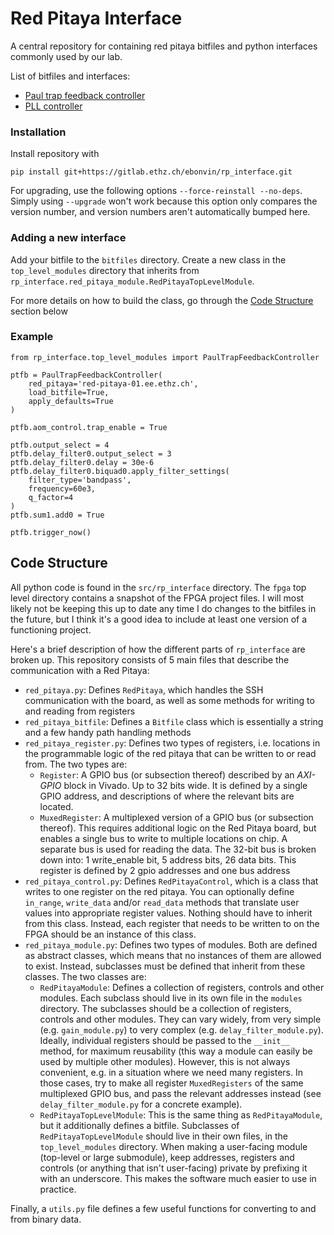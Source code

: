 # Red Pitaya Interface 

A central repository for containing red pitaya bitfiles and python interfaces commonly used by our lab.

List of bitfiles and interfaces:
- [Paul trap feedback controller](src/rp_interface/bitfiles/paul_trap_feedback_controller.md)
- [PLL controller](src/rp_interface/bitfiles/pll_controller.md)

### Installation
Install repository with
```shell
pip install git+https://gitlab.ethz.ch/ebonvin/rp_interface.git
```

For upgrading, use the following options `--force-reinstall --no-deps`. Simply using `--upgrade` won't work because this option only compares the version number, and version numbers aren't automatically bumped here.

### Adding a new interface
Add your bitfile to the `bitfiles` directory. Create a new class in the `top_level_modules` directory that inherits from `rp_interface.red_pitaya_module.RedPitayaTopLevelModule`.

For more details on how to build the class, go through the [Code Structure](#code-structure) section below

### Example

```python3
from rp_interface.top_level_modules import PaulTrapFeedbackController

ptfb = PaulTrapFeedbackController(
    red_pitaya='red-pitaya-01.ee.ethz.ch',
    load_bitfile=True,
    apply_defaults=True
)

ptfb.aom_control.trap_enable = True

ptfb.output_select = 4
ptfb.delay_filter0.output_select = 3
ptfb.delay_filter0.delay = 30e-6
ptfb.delay_filter0.biquad0.apply_filter_settings(
    filter_type='bandpass',
    frequency=60e3,
    q_factor=4
)
ptfb.sum1.add0 = True

ptfb.trigger_now()
```

## Code Structure

All python code is found in the `src/rp_interface` directory. The `fpga` top level directory contains a snapshot of the FPGA project files. I will most likely not be keeping this up to date any time I do changes to the bitfiles in the future, but I think it's a good idea to include at least one version of a functioning project. 

Here's a brief description of how the different parts of `rp_interface` are broken up. This repository consists of 5 main files that describe the communication with a Red Pitaya:

- `red_pitaya.py`: Defines `RedPitaya`, which handles the SSH communication with the board, as well as some methods for writing to and reading from registers
- `red_pitaya_bitfile`: Defines a `Bitfile` class which is essentially a string and a few handy path handling methods
- `red_pitaya_register.py`: Defines two types of registers, i.e. locations in the programmable logic of the red pitaya that can be written to or read from. The two types are:
  - `Register`: A GPIO bus (or subsection thereof) described by an _AXI-GPIO_ block in Vivado. Up to 32 bits wide. It is defined by a single GPIO address, and descriptions of where the relevant bits are located.
  - `MuxedRegister`: A multiplexed version of a GPIO bus (or subsection thereof). This requires additional logic on the Red Pitaya board, but enables a single bus to write to multiple locations on chip. A separate bus is used for reading the data. The 32-bit bus is broken down into: 1 write_enable bit, 5 address bits, 26 data bits. This register is defined by 2 gpio addresses and one bus address
- `red_pitaya_control.py`: Defines `RedPitayaControl`, which is a class that writes to one register on the red pitaya. You can optionally define `in_range`, `write_data` and/or `read_data` methods that translate user values into appropriate register values. Nothing should have to inherit from this class. Instead, each register that needs to be written to on the FPGA should be an instance of this class.
- `red_pitaya_module.py`: Defines two types of modules. Both are defined as abstract classes, which means that no instances of them are allowed to exist. Instead, subclasses must be defined that inherit from these classes. The two classes are:
  - `RedPitayaModule`: Defines a collection of registers, controls and other modules. Each subclass should live in its own file in the `modules` directory. The subclasses should be a collection of registers, controls and other modules. They can vary widely, from very simple (e.g. `gain_module.py`) to very complex (e.g. `delay_filter_module.py`). Ideally, individual registers should be passed to the `__init__` method, for maximum reusability (this way a module can easily be used by multiple other modules). However, this is not always convenient, e.g. in a situation where we need many registers. In those cases, try to make all register `MuxedRegisters` of the same multiplexed GPIO bus, and pass the relevant addresses instead (see `delay_filter_module.py` for a concrete example).
  - `RedPitayaTopLevelModule`: This is the same thing as `RedPitayaModule`, but it additionally defines a bitfile. Subclasses of `RedPitayaTopLevelModule` should live in their own files, in the `top_level_modules` directory. When making a user-facing module (top-level or large submodule), keep addresses, registers and controls (or anything that isn't user-facing) private by prefixing it with an underscore. This makes the software much easier to use in practice.

Finally, a `utils.py` file defines a few useful functions for converting to and from binary data.